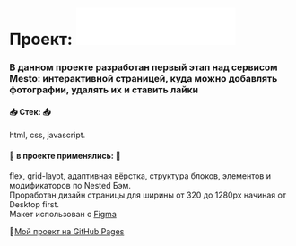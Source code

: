 # Проект: ![alt tag](https://raw.githubusercontent.com/RyzhukIgor/mesto/b8f156a2da1e181af78ffff57a98a18185b7e9c0/images/logo.svg)
### В данном проекте разработан первый этап над сервисом Mesto: интерактивной страницей, куда можно добавлять фотографии, удалять их и ставить лайки
#### :inbox_tray: __Стек:__ :outbox_tray:
html, css, javascript.
#### :pushpin: __в проекте применялись:__ :pushpin:
flex, grid-layot, адаптивная вёрстка, структура блоков, элементов и модификаторов по Nested Бэм.  
Проработан дизайн страницы для ширины от 320 до 1280px начиная от Desktop first.   
Макет использован с [Figma](https://www.figma.com/file/2cn9N9jSkmxD84oJik7xL7/JavaScript.-Sprint-4?node-id=0%3A1)

:open_file_folder:[Мой проект на GitHub Pages](https://ryzhukigor.github.io/mesto/)
